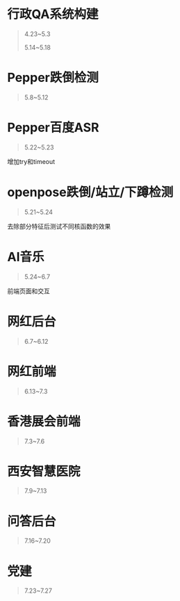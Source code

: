 # 行政QA系统构建

> 4.23~5.3
>
> 5.14~5.18



# Pepper跌倒检测

>5.8~5.12



# Pepper百度ASR

>5.22~5.23

增加try和timeout

# openpose跌倒/站立/下蹲检测

>5.21~5.24

去除部分特征后测试不同核函数的效果

# AI音乐

>5.24~6.7

前端页面和交互

# 网红后台

> 6.7~6.12

# 网红前端

> 6.13~7.3

# 香港展会前端

> 7.3~7.6

# 西安智慧医院

> 7.9~7.13

# 问答后台

> 7.16~7.20

# 党建

> 7.23~7.27















